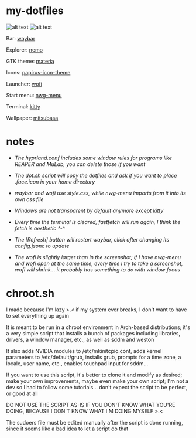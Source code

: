# my-dotfiles
![alt text](https://github.com/kawa-sanmyaku/my-dotfiles/blob/main/docs/dotpic1.png)
![alt text](https://github.com/kawa-sanmyaku/my-dotfiles/blob/main/docs/dotpic2.png)


Bar: [waybar](https://github.com/Alexays/Waybar)

Explorer: [nemo](https://github.com/linuxmint/nemo)

GTK theme: [materia](https://github.com/nana-4/materia-theme)

Icons: [papirus-icon-theme](https://github.com/PapirusDevelopmentTeam/papirus-icon-theme)

Launcher: [wofi](https://sr.ht/~scoopta/wofi/)

Start menu: [nwg-menu](https://github.com/nwg-piotr/nwg-menu)

Terminal: [kitty](https://github.com/kovidgoyal/kitty)

Wallpaper: [mitsubasa](https://f4.bcbits.com/img/0030581061_130.jpg)

# notes
* *The hyprland.conf includes some window rules for programs like REAPER and MuLab, you can delete those if you want*

* *The dot.sh script will copy the dotfiles and ask if you want to place .face.icon in your home directory*

* *waybar and wofi use style.css, while nwg-menu imports from it into its own css file*

* *Windows are not transparent by default anymore except kitty*

* *Every time the terminal is cleared, fastfetch will run again, I think the fetch is aesthetic ^-^*

* *The [Refresh] button will restart waybar, click after changing its config.jsonc to update*

* *The wofi is slightly larger than in the screenshot; if I have nwg-menu and wofi open at the same time, every time I try to take a screenshot, wofi will shrink... it probably has something to do with window focus*

# chroot.sh
I made because I'm lazy >.&lt; if my system ever breaks, I don't want to have to set everything up again

It is meant to be run in a chroot environment in Arch-based distributions; it's a very simple script that installs a bunch of packages including libraries, drivers, a window manager, etc., as well as sddm and weston

It also adds NVIDIA modules to /etc/mkinitcpio.conf, adds kernel parameters to /etc/default/grub, installs grub, prompts for a time zone, a locale, user name, etc., enables touchpad input for sddm...

If you want to use this script, it's better to clone it and modify as desired; make your own improvements, maybe even make your own script; I'm not a dev so I had to follow some tutorials... don't expect the script to be perfect, or good at all

DO NOT USE THE SCRIPT AS-IS IF YOU DON'T KNOW WHAT YOU'RE DOING, BECAUSE I DON'T KNOW WHAT I'M DOING MYSELF >.<

The sudoers file must be edited manually after the script is done running, since it seems like a bad idea to let a script do that
